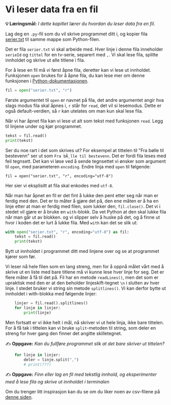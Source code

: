 Vi leser data fra en fil
========================

**💡 Læringsmål:** _I dette kapitlet lærer du hvordan du leser data fra en fil._


Lag deg en `.py`-fil som du vil skrive programmet ditt i, og kopier fila [serier.txt](filer/serier.txt) til samme mappe som Python-filen.

Det er fila `serier.txt` vi skal arbeide med. Hver linje i denne fila inneholder `serieId` og `tittel` for en tv-serie, separert med `,`. Vi skal lese fila, splitte innholdet og skrive ut alle titlene i fila.

For å lese en fil må vi først åpne fila, deretter kan vi lese ut innholdet. Funksjonen `open` brukes for å åpne fila, du kan lese mer om denne funksjonen i [Python-dokumentasjonen](https://docs.python.org/3/library/functions.html?highlight=open#open).

```python
fil = open("serier.txt", "r")
```
Første argumentet til `open` er navnet på fila, det andre argumentet angir hva slags modus fila skal åpnes i, `r` står for `read`, det vil si lesemodus. Dette er også default-verdien, så `r` kan utelates om man kun skal lese fila.

Når vi har åpnet fila kan vi lese ut alt som tekst med funksjonen `read`. Legg til linjene under og kjør programmet.

```python
tekst = fil.read()
print(tekst)
``` 

Ser du noe rart i det som skrives ut? For eksempel at tittelen til "Fra bølle til bestevenn" ser ut som `Fra bÃ¸lle til bestevenn`. Det er fordi fila leses med feil tegnsett. Det kan vi løse ved å sende tegnsettet vi ønsker som argument til `open`, med parameteren `encoding`. Endre linja med `open` til følgende:
```
fil = open("serier.txt", "r", encoding="utf-8")
``` 
Her sier vi eksplisitt at fila skal enkodes med `utf-8`.

Når man har åpnet en fil er det fint å lukke den pent etter seg når man er ferdig med den. Det er to måter å gjøre det på, den ene måten er å ha en linje etter at man er ferdig med filen, som lukker den, `fil.close()`. Det vi i stedet vil gjøre er å bruke en `with`-blokk. Da vet Python at den skal lukke fila når man går ut av blokken. og vi slipper selv å huske på det, og å finne ut hvor i koden det er lurt å lukke fila. Med `with` kan det se slik ut:
```python
with open("serier.txt", "r", encoding="utf-8") as fil:
    tekst = fil.read()
    print(tekst)
```
Bytt ut innholdet i programmet ditt med linjene over og se at programmet kjører som før. 

Vi leser nå hele filen som en lang streng, men for å oppnå målet vårt med å skrive ut en liste med bare titlene må vi kunne lese hver linje for seg. Det er flere måter å få til det på. Fil har en metode `readLines()`, men det som er upraktisk med den er at den beholder linjeskift-tegnet `\n` i slutten av hver linje. I stedet bruker vi string sin metode `splitlines()`. Vi kan derfor bytte ut innholdet i with-blokka med følgende linjer:
```python
    linjer = fil.read().splitlines()
    for linje in linjer:
        print(linje)
```
Men fortsatt er vi ikke helt i mål, nå skriver vi ut hele linja, ikke bare tittelen. For å få tak i tittelen kan vi bruke  `split`-metoden til string, som deler en streng for hver gang den finner det angitte skilletegnet.
 
✍️ **Oppgave:** _Kan du fullføre programmet slik at det bare skriver ut tittelen?_
```python
    for linje in linjer:
        deler = linje.split(",")
        # print(???)
```

✍️ **Oppgave:** _Finn eller lag en fil med tekstlig innhold, og eksperimenter med å lese fila og skrive ut innholdet i terminalen_

Om du trenger litt inspirasjon kan du se om du liker noen av csv-filene på [denne siden](https://people.sc.fsu.edu/~jburkardt/data/csv/csv.html).

